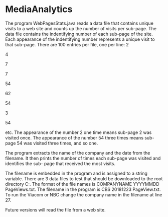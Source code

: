 # MediaAnalytics
The program WebPagesStats.java reads a data file that contains unique visits to a web site and counts up the number of visits
per sub-page. The data file contains the indentifying number of each sub-page of the site. Each appearance of the indentifying
number represents a unique visit to that sub-page. There are 100 entries per file, one per line:
2

4

7

7

54

62

54

3

54

etc.
The appearance of the number 2 one time means sub-page 2 was visited once. The appearance of the number 54 three times means
sub-page 54 was visited three times, and so one.

The program extracts the name of the company and the date from the filename. It then
prints the number of times each sub-page was visited and identifies the sub-
page that received the most visits.

The filename is embedded in the program and is assigned to a string variable. There are 3 data files to test that should be 
downloaded to the root directory C:\. The format of the file names is COMPANYNAME YYYYMMDD PageViews.txt. The filename in the program
is CBS 20181223 PageView.txt. To run the Viacom or NBC change the company name in the filename at line 27.

Future versions will read the file from a web site.
